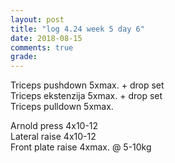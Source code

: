 ```yaml
---
layout: post
title: "log 4.24 week 5 day 6"
date: 2018-08-15
comments: true
grade:
---
```


Triceps pushdown 5xmax. + drop set  
Triceps ekstenzija 5xmax. + drop set  
Triceps pulldown 5xmax.  

Arnold press 4x10-12   
Lateral raise 4x10-12    
Front plate raise 4xmax. @ 5-10kg  
